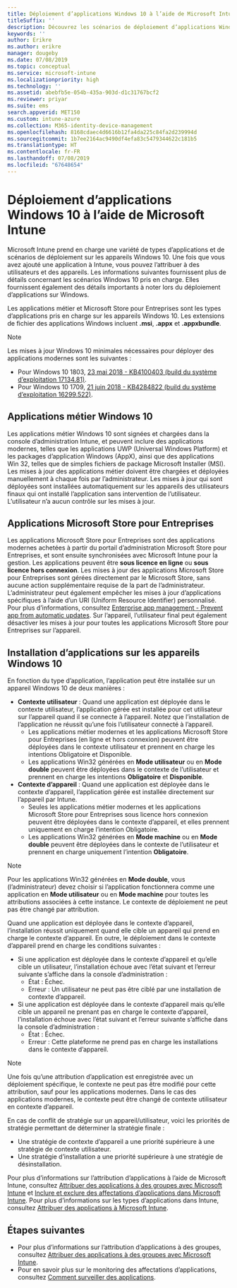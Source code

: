 ```yaml
---
title: Déploiement d’applications Windows 10 à l’aide de Microsoft Intune
titleSuffix: ''
description: Découvrez les scénarios de déploiement d’applications Windows 10 disponibles avec Microsoft Intune.
keywords: ''
author: Erikre
ms.author: erikre
manager: dougeby
ms.date: 07/08/2019
ms.topic: conceptual
ms.service: microsoft-intune
ms.localizationpriority: high
ms.technology: ''
ms.assetid: abebfb5e-054b-435a-903d-d1c31767bcf2
ms.reviewer: priyar
ms.suite: ems
search.appverid: MET150
ms.custom: intune-azure
ms.collection: M365-identity-device-management
ms.openlocfilehash: 8168cdaec4d6616b12fa4da225c84fa2d239994d
ms.sourcegitcommit: 1b7ee2164ac9490df4efa83c5479344622c181b5
ms.translationtype: HT
ms.contentlocale: fr-FR
ms.lasthandoff: 07/08/2019
ms.locfileid: "67648654"
---
```

# <a name="windows-10-app-deployment-using-microsoft-intune"></a>Déploiement d’applications Windows 10 à l’aide de Microsoft Intune 

Microsoft Intune prend en charge une variété de types d’applications et de scénarios de déploiement sur les appareils Windows 10. Une fois que vous avez ajouté une application à Intune, vous pouvez l’attribuer à des utilisateurs et des appareils. Les informations suivantes fournissent plus de détails concernant les scénarios Windows 10 pris en charge. Elles fournissent également des détails importants à noter lors du déploiement d’applications sur Windows. 

Les applications métier et Microsoft Store pour Entreprises sont les types d’applications pris en charge sur les appareils Windows 10. Les extensions de fichier des applications Windows incluent **.msi**, **.appx** et **.appxbundle**.  

> [!Note]
> Les mises à jour Windows 10 minimales nécessaires pour déployer des applications modernes sont les suivantes :
> - Pour Windows 10 1803, [23 mai 2018 - KB4100403 (build du système d’exploitation 17134.81)](https://support.microsoft.com/help/4100403/windows-10-update-kb4100403).
> - Pour Windows 10 1709, [21 juin 2018 - KB4284822 (build du système d’exploitation 16299.522)](https://support.microsoft.com/help/4284822).

## <a name="windows-10-line-of-business-apps"></a>Applications métier Windows 10

Les applications métier Windows 10 sont signées et chargées dans la console d’administration Intune, et peuvent inclure des applications modernes, telles que les applications UWP (Universal Windows Platform) et les packages d’application Windows (AppX), ainsi que des applications Win 32, telles que de simples fichiers de package Microsoft Installer (MSI). Les mises à jour des applications métier doivent être chargées et déployées manuellement à chaque fois par l’administrateur. Les mises à jour qui sont déployées sont installées automatiquement sur les appareils des utilisateurs finaux qui ont installé l’application sans intervention de l’utilisateur. L’utilisateur n’a aucun contrôle sur les mises à jour. 

## <a name="microsoft-store-for-business-apps"></a>Applications Microsoft Store pour Entreprises

Les applications Microsoft Store pour Entreprises sont des applications modernes achetées à partir du portail d’administration Microsoft Store pour Entreprises, et sont ensuite synchronisées avec Microsoft Intune pour la gestion. Les applications peuvent être **sous licence en ligne** ou **sous licence hors connexion**. Les mises à jour des applications Microsoft Store pour Entreprises sont gérées directement par le Microsoft Store, sans aucune action supplémentaire requise de la part de l’administrateur. L’administrateur peut également empêcher les mises à jour d’applications spécifiques à l’aide d’un URI (Uniform Resource Identifier) personnalisé. Pour plus d’informations, consultez [Enterprise app management - Prevent app from automatic updates](https://docs.microsoft.com/windows/client-management/mdm/enterprise-app-management#prevent-app-from-automatic-updates). Sur l’appareil, l’utilisateur final peut également désactiver les mises à jour pour toutes les applications Microsoft Store pour Entreprises sur l’appareil. 

## <a name="installing-apps-on-windows-10-devices"></a>Installation d’applications sur les appareils Windows 10
En fonction du type d’application, l’application peut être installée sur un appareil Windows 10 de deux manières :

- **Contexte utilisateur** : Quand une application est déployée dans le contexte utilisateur, l’application gérée est installée pour cet utilisateur sur l’appareil quand il se connecte à l’appareil. Notez que l’installation de l’application ne réussit qu’une fois l’utilisateur connecté à l’appareil. 
    - Les applications métier modernes et les applications Microsoft Store pour Entreprises (en ligne et hors connexion) peuvent être déployées dans le contexte utilisateur et prennent en charge les intentions Obligatoire et Disponible.
    - Les applications Win32 générées en **Mode utilisateur** ou en **Mode double** peuvent être déployées dans le contexte de l’utilisateur et prennent en charge les intentions **Obligatoire** et **Disponible**. 
- **Contexte d’appareil** : Quand une application est déployée dans le contexte d’appareil, l’application gérée est installée directement sur l’appareil par Intune.
    - Seules les applications métier modernes et les applications Microsoft Store pour Entreprises sous licence hors connexion peuvent être déployées dans le contexte d’appareil, et elles prennent uniquement en charge l’intention Obligatoire.
    - Les applications Win32 générées en **Mode machine** ou en **Mode double** peuvent être déployées dans le contexte de l’utilisateur et prennent en charge uniquement l’intention **Obligatoire**.

> [!NOTE]
> Pour les applications Win32 générées en **Mode double**, vous (l’administrateur) devez choisir si l’application fonctionnera comme une application en **Mode utilisateur** ou en **Mode machine** pour toutes les attributions associées à cette instance. Le contexte de déploiement ne peut pas être changé par attribution.  

Quand une application est déployée dans le contexte d’appareil, l’installation réussit uniquement quand elle cible un appareil qui prend en charge le contexte d’appareil. En outre, le déploiement dans le contexte d’appareil prend en charge les conditions suivantes :
- Si une application est déployée dans le contexte d’appareil et qu’elle cible un utilisateur, l’installation échoue avec l’état suivant et l’erreur suivante s’affiche dans la console d’administration :
    - État : Échec.
    - Erreur : Un utilisateur ne peut pas être ciblé par une installation de contexte d’appareil.
- Si une application est déployée dans le contexte d’appareil mais qu’elle cible un appareil ne prenant pas en charge le contexte d’appareil, l’installation échoue avec l’état suivant et l’erreur suivante s’affiche dans la console d’administration :
    - État : Échec.
    - Erreur : Cette plateforme ne prend pas en charge les installations dans le contexte d’appareil. 

> [!Note]
> Une fois qu’une attribution d’application est enregistrée avec un déploiement spécifique, le contexte ne peut pas être modifié pour cette attribution, sauf pour les applications modernes. Dans le cas des applications modernes, le contexte peut être changé de contexte utilisateur en contexte d’appareil. 

En cas de conflit de stratégie sur un appareil/utilisateur, voici les priorités de stratégie permettant de déterminer la stratégie finale :
- Une stratégie de contexte d’appareil a une priorité supérieure à une stratégie de contexte utilisateur. 
- Une stratégie d’installation a une priorité supérieure à une stratégie de désinstallation.

Pour plus d’informations sur l’attribution d’applications à l’aide de Microsoft Intune, consultez [Attribuer des applications à des groupes avec Microsoft Intune](apps-deploy.md) et [Inclure et exclure des affectations d’applications dans Microsoft Intune](apps-inc-exl-assignments.md). Pour plus d’informations sur les types d’applications dans Intune, consultez [Attribuer des applications à Microsoft Intune](apps-add.md).

## <a name="next-steps"></a>Étapes suivantes

- Pour plus d’informations sur l’attribution d’applications à des groupes, consultez [Attribuer des applications à des groupes avec Microsoft Intune](apps-deploy.md).
- Pour en savoir plus sur le monitoring des affectations d’applications, consultez [Comment surveiller des applications](apps-monitor.md).
